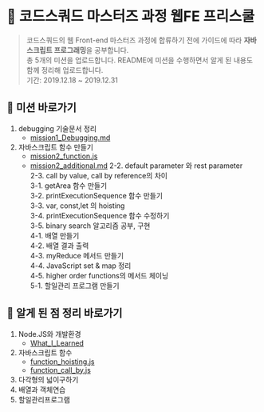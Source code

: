 # :school: 코드스쿼드 마스터즈 과정 웹FE 프리스쿨
> 코드스쿼드의 웹 Front-end 마스터즈 과정에 합류하기 전에 가이드에 따라 **자바스크립트 프로그래밍**을 공부합니다.  
> 총 5개의 미션을 업로드합니다. README에 미션을 수행하면서 알게 된 내용도 함께 정리해 업로드합니다.  
> 기간: 2019.12.18 ~ 2019.12.31

## :pushpin: 미션 바로가기
1. debugging 기술문서 정리
    - [mission1_Debugging.md](https://github.com/choisohyun/js_freeschool/blob/master/1.%20Node.JS%EC%99%80%20%EA%B0%9C%EB%B0%9C%ED%99%98%EA%B2%BD/mission1_Debugging.md)
2. 자바스크립트 함수 만들기 
    - [mission2_function.js](https://github.com/choisohyun/js_freeschool/blob/master/2.%20%EC%9E%90%EB%B0%94%EC%8A%A4%ED%81%AC%EB%A6%BD%ED%8A%B8%20%ED%95%A8%EC%88%98/mission2_function.js)
    - [mission2_additional.md](https://github.com/choisohyun/js_freeschool/blob/master/2.%20%EC%9E%90%EB%B0%94%EC%8A%A4%ED%81%AC%EB%A6%BD%ED%8A%B8%20%ED%95%A8%EC%88%98/mission2_additional.md)
2-2. default parameter 와 rest parameter  
2-3. call by value, call by reference의 차이  
3-1. getArea 함수 만들기  
3-2. printExecutionSequence 함수 만들기  
3-3. var, const,let 의 hoisting  
3-4. printExecutionSequence 함수 수정하기  
3-5. binary search 알고리즘 공부, 구현  
4-1. 배열 만들기  
4-2. 배열 결과 출력  
4-3. myReduce 메서드 만들기  
4-4. JavaScript set & map 정리  
4-5. higher order functions의 메서드 체이닝  
5-1. 할일관리 프로그램 만들기  


## :memo: 알게 된 점 정리 바로가기

1. Node.JS와 개발환경
    - [What_I_Learned](https://github.com/choisohyun/js_freeschool/blob/master/1.%20Node.JS%EC%99%80%20%EA%B0%9C%EB%B0%9C%ED%99%98%EA%B2%BD/What_I_Learned.md)
2. 자바스크립트 함수
    - [function_hoisting.js](https://github.com/choisohyun/js_freeschool/blob/master/2.%20%EC%9E%90%EB%B0%94%EC%8A%A4%ED%81%AC%EB%A6%BD%ED%8A%B8%20%ED%95%A8%EC%88%98/function_hoisting.js)
    - [function_call_by.js](https://github.com/choisohyun/js_freeschool/blob/master/2.%20%EC%9E%90%EB%B0%94%EC%8A%A4%ED%81%AC%EB%A6%BD%ED%8A%B8%20%ED%95%A8%EC%88%98/function_call_by.js)
3. 다각형의 넓이구하기
4. 배열과 객체연습
5. 할일관리프로그램
